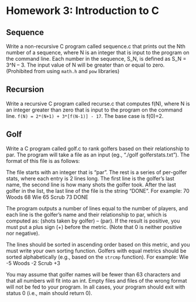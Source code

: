 # Homework 3: Introduction to C

## Sequence
Write a non-recursive C program called sequence.c that prints out the Nth number of a sequence, where N is an integer that is input to the program on the command line. Each number in the sequence, S_N, is defined as S_N = 3^N – 3. The input value of N will be greater than or equal to zero. (Prohibited from using `math.h` and `pow` libraries)

## Recursion
Write a recursive C program called recurse.c that computes f(N), where N is an integer greater than zero that is input to the program on the command line. `f(N) = 2*(N+1) + 3*[f(N-1)] - 17`. The base case is f(0)=2.

## Golf
Write a C program called golf.c to rank golfers based on their relationship to par. The program will take a file as an input (eg., “./golf golferstats.txt”). The format of this file is as follows:

The file starts with an integer that is “par”. The rest is a series of per-golfer stats, where each entry is 2 lines long. The first line is the golfer’s last name, the second line is how many shots the golfer took. After the last golfer in the list, the last line of the file is the string “DONE”. For example:
70
Woods
68
Wie
65
Scrub
73
DONE

The program outputs a number of lines equal to the number of players, and each line is the golfer’s name and their relationship to par, which is computed as: (shots taken by golfer) – (par).
If the result is positive, you must put a plus sign (+) before the metric. (Note that 0 is neither positive nor negative).

The lines should be sorted in ascending order based on this metric, and you must write your own sorting function. Golfers with equal metrics should be sorted alphabetically (e.g., based on the `strcmp` function). For example:
Wie -5
Woods -2
Scrub +3

You may assume that golfer names will be fewer than 63 characters and that all numbers will fit into an int. Empty files and files of the wrong format will not be fed to your program. In all cases, your program should exit with status 0 (i.e., main should return 0).